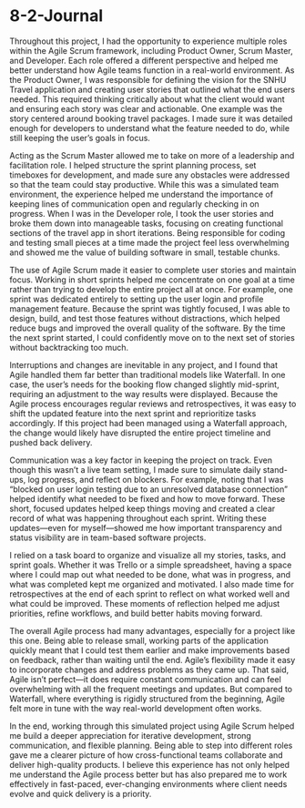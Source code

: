 # 8-2-Journal
Throughout this project, I had the opportunity to experience multiple roles within the Agile Scrum framework, including Product Owner, Scrum Master, and Developer. Each role offered a different perspective and helped me better understand how Agile teams function in a real-world environment. As the Product Owner, I was responsible for defining the vision for the SNHU Travel application and creating user stories that outlined what the end users needed. This required thinking critically about what the client would want and ensuring each story was clear and actionable. One example was the story centered around booking travel packages. I made sure it was detailed enough for developers to understand what the feature needed to do, while still keeping the user’s goals in focus.

Acting as the Scrum Master allowed me to take on more of a leadership and facilitation role. I helped structure the sprint planning process, set timeboxes for development, and made sure any obstacles were addressed so that the team could stay productive. While this was a simulated team environment, the experience helped me understand the importance of keeping lines of communication open and regularly checking in on progress. When I was in the Developer role, I took the user stories and broke them down into manageable tasks, focusing on creating functional sections of the travel app in short iterations. Being responsible for coding and testing small pieces at a time made the project feel less overwhelming and showed me the value of building software in small, testable chunks.

The use of Agile Scrum made it easier to complete user stories and maintain focus. Working in short sprints helped me concentrate on one goal at a time rather than trying to develop the entire project all at once. For example, one sprint was dedicated entirely to setting up the user login and profile management feature. Because the sprint was tightly focused, I was able to design, build, and test those features without distractions, which helped reduce bugs and improved the overall quality of the software. By the time the next sprint started, I could confidently move on to the next set of stories without backtracking too much.

Interruptions and changes are inevitable in any project, and I found that Agile handled them far better than traditional models like Waterfall. In one case, the user’s needs for the booking flow changed slightly mid-sprint, requiring an adjustment to the way results were displayed. Because the Agile process encourages regular reviews and retrospectives, it was easy to shift the updated feature into the next sprint and reprioritize tasks accordingly. If this project had been managed using a Waterfall approach, the change would likely have disrupted the entire project timeline and pushed back delivery.

Communication was a key factor in keeping the project on track. Even though this wasn’t a live team setting, I made sure to simulate daily stand-ups, log progress, and reflect on blockers. For example, noting that I was “blocked on user login testing due to an unresolved database connection” helped identify what needed to be fixed and how to move forward. These short, focused updates helped keep things moving and created a clear record of what was happening throughout each sprint. Writing these updates—even for myself—showed me how important transparency and status visibility are in team-based software projects.

I relied on a task board to organize and visualize all my stories, tasks, and sprint goals. Whether it was Trello or a simple spreadsheet, having a space where I could map out what needed to be done, what was in progress, and what was completed kept me organized and motivated. I also made time for retrospectives at the end of each sprint to reflect on what worked well and what could be improved. These moments of reflection helped me adjust priorities, refine workflows, and build better habits moving forward.

The overall Agile process had many advantages, especially for a project like this one. Being able to release small, working parts of the application quickly meant that I could test them earlier and make improvements based on feedback, rather than waiting until the end. Agile’s flexibility made it easy to incorporate changes and address problems as they came up. That said, Agile isn’t perfect—it does require constant communication and can feel overwhelming with all the frequent meetings and updates. But compared to Waterfall, where everything is rigidly structured from the beginning, Agile felt more in tune with the way real-world development often works.

In the end, working through this simulated project using Agile Scrum helped me build a deeper appreciation for iterative development, strong communication, and flexible planning. Being able to step into different roles gave me a clearer picture of how cross-functional teams collaborate and deliver high-quality products. I believe this experience has not only helped me understand the Agile process better but has also prepared me to work effectively in fast-paced, ever-changing environments where client needs evolve and quick delivery is a priority.
